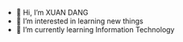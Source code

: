 - 👋 Hi, I’m XUAN DANG 
- 👀 I’m interested in learning new things
- 🌱 I’m currently learning Information Technology



<!---
XUANDANG1109/XUANDANG1109 is a ✨ special ✨ repository because its `README.md` (this file) appears on your GitHub profile.
You can click the Preview link to take a look at your changes.
--->
